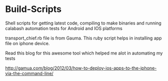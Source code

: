 # Build-Scripts
Shell scripts for getting latest code, compiling to make binaries and running calabash automation tests for Android and IOS platforms

transport_chief.rb file is from Gauma. This ruby script helps in installing app file on iphone device. 

Read this blog for this awesome tool which helped me alot in automating my tests

http://gamua.com/blog/2012/03/how-to-deploy-ios-apps-to-the-iphone-via-the-command-line/

